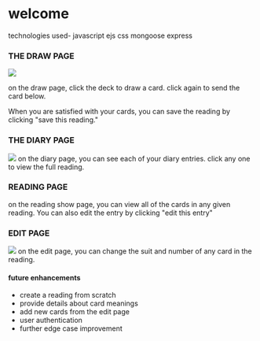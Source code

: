 # welcome
technologies used-
javascript 
ejs
css
mongoose
express


### THE DRAW PAGE
![](https://imgur.com/4nmw6ye)

on the draw page, click the deck to draw a card.
click again to send the card below.

When you are satisfied with your cards, you can save the reading by clicking "save this reading."

### THE DIARY PAGE
![](https://imgur.com/ZgdOuN8)
on the diary page, you can see each of your diary entries. click any one to view the full reading.

### READING PAGE

on the reading show page, you can view all of the cards in any given reading. You can also edit the entry by clicking "edit this entry"

### EDIT PAGE
![](https://imgur.com/ypZOneP)
on the edit page, you can change the suit and number of any card in the reading.

#### future enhancements

- create a reading from scratch
- provide details about card meanings
- add new cards from the edit page
- user authentication
- further edge case improvement

